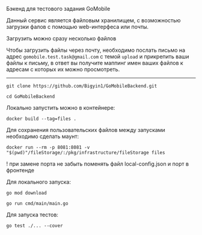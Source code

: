 Бэкенд для тестового задания GoMobile

Данный сервис является файловым хранилищем,
c возможностью загрузки фалов с помощью web-интерфеса или почты.

Загрузить можно сразу неcколько файлов

Чтобы загрузить файлы через почту, необходимо послать письмо на адрес `gomobile.test.task@gmail.com` с темой `upload` и прикрепить ваши файлы к письму, в ответ вы получите маппинг имен ваших файлов к адресам с которых их можно просмотреть.

----

`git clone https://github.com/Bigyin1/GoMobileBackend.git`

`cd GoMobileBackend`

Локально запустить можно в контейнере:

`docker build --tag=files .`

Для сохранения пользовательских файлов между запусками необходимо сделать маунт:

`docker run --rm -p 8081:8081 -v "$(pwd)"/fileStorage/:/pkg/infrastructure/fileStorage files`

! при замене порта не забыть поменять файл local-config.json и порт в фронтенде

Для локального запуска:

`go mod download`

`go run cmd/main/main.go`


Для запуска тестов:

`go test ./... --cover`